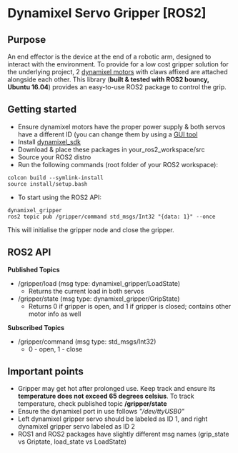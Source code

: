 # Dynamixel Servo Gripper [ROS2]

## Purpose

An end effector is the device at the end of a robotic arm, designed to interact with the environment. To provide for a low cost gripper solution for the underlying project, 2 [dynamixel motors](https://www.trossenrobotics.com/shared/images/PImages/R-903-0188-000-c.jpg) with claws affixed are attached alongside each other. This library (**built & tested with ROS2 bouncy, Ubuntu 16.04**) provides an easy-to-use ROS2 package to control the grip.

## Getting started

* Ensure dynamixel motors have the proper power supply & both servos have a different ID (you can change them by using a [GUI tool](http://emanual.robotis.com/docs/en/software/dynamixel/dynamixel_workbench/#gui)
* Install [dynamixel_sdk](http://emanual.robotis.com/docs/en/software/dynamixel/dynamixel_sdk/download/#repository)
* Download & place these packages in your_ros2_workspace/src
* Source your ROS2 distro
* Run the following commands (root folder of your ROS2 workspace):
```
colcon build --symlink-install
source install/setup.bash
```
* To start using the ROS2 API:
```
dynamixel_gripper
ros2 topic pub /gripper/command std_msgs/Int32 "{data: 1}" --once
```
This will initialise the gripper node and close the gripper.

## ROS2 API

**Published Topics**
* /gripper/load (msg type: dynamixel_gripper/LoadState)
  - Returns the current load in both servos
* /gripper/state (msg type: dynamixel_gripper/GripState)
  - Returns 0 if gripper is open, and 1 if gripper is closed; contains other motor info as well

**Subscribed Topics**
* /gripper/command (msg type: std_msgs/Int32)
  - 0 - open, 1 - close

## Important points
* Gripper may get hot after prolonged use. Keep track and ensure its **temperature does not exceed 65 degrees celsius**. To track temperature, check published topic **/gripper/state**
* Ensure the dynamixel port in use follows _"/dev/ttyUSB0"_
* Left dynamixel gripper servo should be labeled as ID 1, and right dynamixel gripper servo labeled as ID 2
* ROS1 and ROS2 packages have slightly different msg names (grip_state vs Griptate, load_state vs LoadState)

